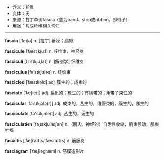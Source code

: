- <span class="definition">含义：纤维</span>
- <span class="definition">变体：无</span>
- <span class="definition">来源：拉丁单词fascia（意为band、strip或ribbon，即带子）</span>
- <span class="definition">用途：构成纤维相关词汇</span>

---

<span class="vocabulary">**fascia**</span> [ˈfeɪʃə] n. [拉丁] 筋膜；绷带

<span class="vocabulary">**fascicule**</span> [ˈfæsɪˌkjuːl] n. 纤维束，神经束

<span class="vocabulary">**fasciculi**</span> [fəˈsɪkjʊˌlaɪ] n. [解剖学] 纤维束

<span class="vocabulary">**fasciculus**</span> [fəˈsɪkjʊləs] n. 纤维束

<span class="vocabulary">**fascicled**</span> [ˈfæsɪkəld] adj. 簇生的；成束的

<span class="vocabulary">**fasciate**</span> [ˈfæʃieɪt] adj. 扁化的；簇生的；有横带的；用带子束住的

<span class="vocabulary">**fascicular**</span> [fəˈsɪkjələ(r)] adj. 成束的，丛生的，维管束的，簇生的，群生的

<span class="vocabulary">**fasciculate**</span> [fə'sɪkjʊleɪt] adj. 丛生的，簇生的

<span class="vocabulary">**fasciculation**</span> [fəˌsɪkjʊˈleɪʃən] n.（肌肉、神经的）自发性收缩，肌束颤动，肌束抽搐

<span class="vocabulary">**fasciitis**</span> [ˌfæʃiˈaɪtɪs/ˌfæsiˈaɪtɪs] n. 筋膜炎

<span class="vocabulary">**fasciagram**</span> [ˈfæʃiәgræm] n. 筋膜造影片
